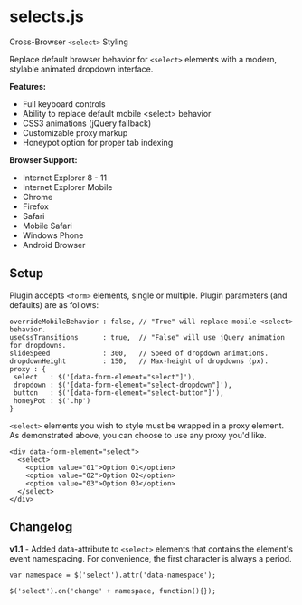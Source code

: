 selects.js
==========

Cross-Browser `<select>` Styling

Replace default browser behavior for `<select>` elements with a modern, stylable animated dropdown interface.

**Features:**

* Full keyboard controls
* Ability to replace default mobile &lt;select> behavior
* CSS3 animations (jQuery fallback)
* Customizable proxy markup
* Honeypot option for proper tab indexing

**Browser Support:**

* Internet Explorer 8 - 11
* Internet Explorer Mobile
* Chrome
* Firefox
* Safari
* Mobile Safari
* Windows Phone
* Android Browser

Setup
-----

Plugin accepts `<form>` elements, single or multiple. Plugin parameters (and defaults) are as follows:

```
overrideMobileBehavior : false, // "True" will replace mobile <select> behavior.
useCssTransitions      : true,  // "False" will use jQuery animation for dropdowns.
slideSpeed             : 300,   // Speed of dropdown animations.
dropdownHeight         : 150,   // Max-height of dropdowns (px).
proxy : {
 select   : $('[data-form-element="select"]'),
 dropdown : $('[data-form-element="select-dropdown"]'),
 button   : $('[data-form-element="select-button"]'),
 honeyPot : $('.hp')
}
```

`<select>` elements you wish to style must be wrapped in a proxy element. As demonstrated above, you can choose to use any proxy you'd like.  


```
<div data-form-element="select">
  <select>
    <option value="01">Option 01</option>
    <option value="02">Option 02</option>
    <option value="03">Option 03</option>
  </select>
</div>
```

Changelog
---------
**v1.1** - Added data-attribute to `<select>` elements that contains the element's event namespacing. For convenience, the first character is always a period.

```
var namespace = $('select').attr('data-namespace');

$('select').on('change' + namespace, function(){});
```






